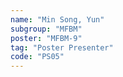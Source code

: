 ```yaml
---
name: "Min Song, Yun"
subgroup: "MFBM"
poster: "MFBM-9"
tag: "Poster Presenter"
code: "PS05"
---
```

